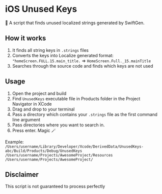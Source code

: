 # iOS Unused Keys
📝 A script that finds unused localized strings generated by SwiftGen.

## How it works
1. It finds all string keys in `.strings` files
2. Converts the keys into Localize generated format: `"homeScreen.FULL.15.main_title.` => `HomeScreen.Full._15.mainTitle`
3. Searches through the source code and finds which keys are not used

## Usage
1. Open the project and build
2. Find `UnusedKeys` executable file in Products folder in the Project Navigator in XCode
3. Drag and drop to your terminal
4. Pass a directory which contains your `.strings` file as the first command line argument
5. Pass directories where you want to search in.
6. Press enter. Magic 🪄

Example: `/Users/username/Library/Developer/Xcode/DerivedData/UnusedKeys-abc/Build/Products/Debug/UnusedKeys /Users/username/Projects/AwesomeProject/Resources /Users/username/Projects/AwesomeProject/`

## Disclaimer
This script is not guaranteed to process perfectly

